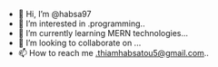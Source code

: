 - 👋 Hi, I’m @habsa97
- 👀 I’m interested in .programming..
- 🌱 I’m currently learning  MERN technologies...
- 💞️ I’m looking to collaborate on ...
- 📫 How to reach me .thiamhabsatou5@gmail.com..

<!---
habsa97/habsa97 is a ✨ special ✨ repository because its `README.md` (this file) appears on your GitHub profile.
You can click the Preview link to take a look at your changes.
--->
